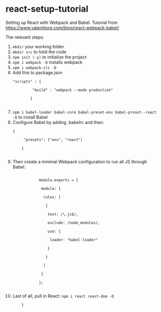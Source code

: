 # react-setup-tutorial
Setting up React with Webpack and Babel.  Tutorial from https://www.valentinog.com/blog/react-webpack-babel/ 

The relevant steps:
<ol>
	<li><code>mkdir</code> your working folder</li>
	<li><code>mkdir src</code> to hold the code</li>
	<li><code>npm init (-y)</code> to initialize the project</li>
	<li><code>npm i webpack -D</code> installs webpack</li>
	<li><code>npm i webpack-cli -D</code></li>
	<li>Add this to package.json
		<p><code>"scripts" : {<br>
		&emsp;"build" : "webpack --mode production"<br>
		}
		</code></p>
	</li>
	<li><code>npm i babel-loader babel-core babel-preset-env babel-preset--react -D</code> to install Babel</li>
	<li>Configure Babel by adding .babelrc and then: <p><code>{<br>
	&emsp;"presets": ["env", "react"]<br>
	}
	</code></p></li>
	<li>Then create a minimal Webpack configuration to run all JS through Babel:
		<p><code>
			module.exports = {<br>
			&emsp;module: {<br>
			&emsp;&emsp;rules: [<br>
			&emsp;&emsp;&emsp;{<br>
			&emsp;&emsp;&emsp;&emsp;test: /\.js$/,<br>
			&emsp;&emsp;&emsp;&emsp;exclude: /node_modules/,<br>
			&emsp;&emsp;&emsp;&emsp;use: {<br>
			&emsp;&emsp;&emsp;&emsp;&emsp;loader: "babel-loader"<br>
			&emsp;&emsp;&emsp;&emsp;}<br>
			&emsp;&emsp;&emsp;}<br>
			&emsp;&emsp;]<br>
			&emsp;}<br>
			};
		</code></p>
	</li>
	<li>Last of all, pull in React: <code>npm i react react-dom -D</li>
	}
</ol>


